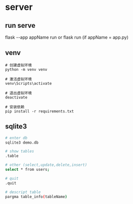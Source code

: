 # server

## run serve
flask --app appName run
or
flask run (if appName = app.py)

## venv
```shell
# 创建虚拟环境
python -m venv venv

# 激活虚拟环境
venv\Scripts\activate

# 退出虚拟环境
deactivate

# 安装依赖
pip install -r requirements.txt

```

## sqlite3
```sh
# enter db
sqlite3 demo.db

# show tables
.table

# other (select,update,delete,insert)
select * from users;

# quit
.quit

# descript table
pargma table_info(tableName)
```

